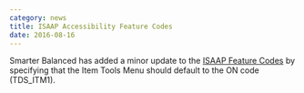```yaml
---
category: news
title: ISAAP Accessibility Feature Codes
date: 2016-08-16
---
```

Smarter Balanced has added a minor update to the [ISAAP Feature Codes](http://www.smarterapp.org/documents/ISAAP-AccessibilityFeatureCodes.pdf) by specifying that the Item Tools Menu should default to the ON code (TDS_ITM1).